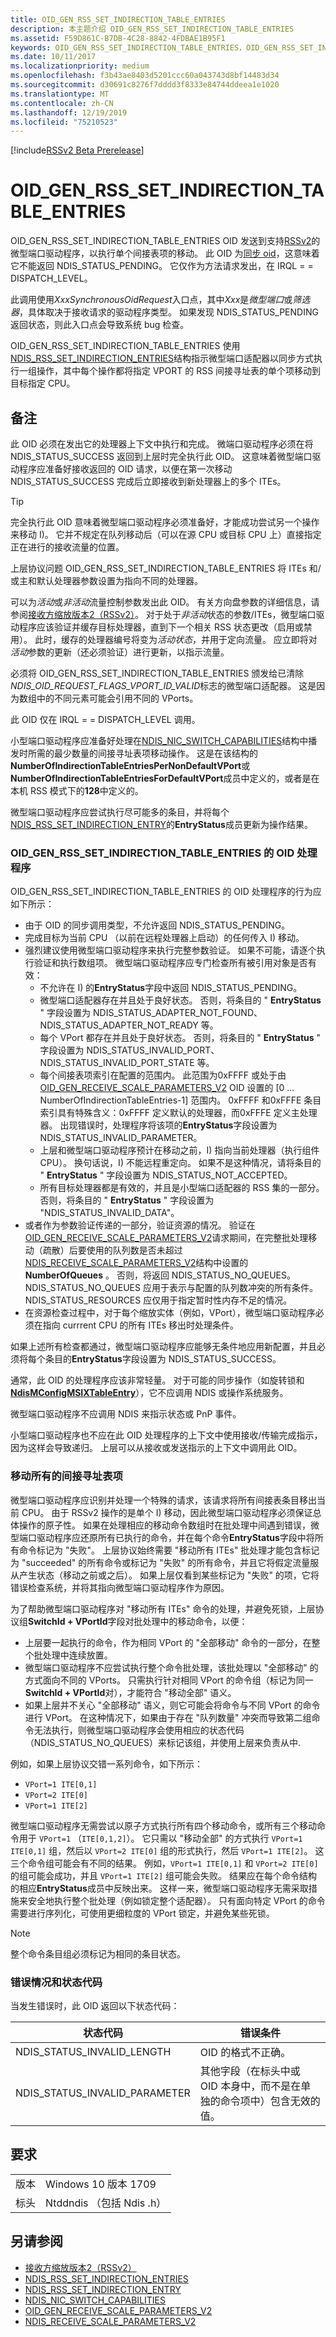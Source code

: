 ```yaml
---
title: OID_GEN_RSS_SET_INDIRECTION_TABLE_ENTRIES
description: 本主题介绍 OID_GEN_RSS_SET_INDIRECTION_TABLE_ENTRIES
ms.assetid: F59D861C-B7DB-4C28-8842-4FDBAE1B95F1
keywords: OID_GEN_RSS_SET_INDIRECTION_TABLE_ENTRIES，OID_GEN_RSS_SET_INDIRECTION_TABLE_ENTRIES RSSv2
ms.date: 10/11/2017
ms.localizationpriority: medium
ms.openlocfilehash: f3b43ae8403d5201ccc60a043743d8bf14483d34
ms.sourcegitcommit: d30691c8276f7dddd3f8333e84744ddeea1e1020
ms.translationtype: MT
ms.contentlocale: zh-CN
ms.lasthandoff: 12/19/2019
ms.locfileid: "75210523"
---
```

[!include[RSSv2 Beta Prerelease](../includes/rssv2-beta-prerelease.md)]

# <a name="oid_gen_rss_set_indirection_table_entries"></a>OID_GEN_RSS_SET_INDIRECTION_TABLE_ENTRIES

OID_GEN_RSS_SET_INDIRECTION_TABLE_ENTRIES OID 发送到支持[RSSv2](receive-side-scaling-version-2-rssv2-.md)的微型端口驱动程序，以执行单个间接表项的移动。 此 OID 为[同步 oid](synchronous-oid-request-interface-in-ndis-6-80.md)，这意味着它不能返回 NDIS_STATUS_PENDING。 它仅作为方法请求发出，在 IRQL = = DISPATCH_LEVEL。 

此调用使用*XxxSynchronousOidRequest*入口点，其中*Xxx*是*微型端口*或*筛选器*，具体取决于接收请求的驱动程序类型。 如果发现 NDIS_STATUS_PENDING 返回状态，则此入口点会导致系统 bug 检查。

OID_GEN_RSS_SET_INDIRECTION_TABLE_ENTRIES 使用[NDIS_RSS_SET_INDIRECTION_ENTRIES](https://docs.microsoft.com/windows-hardware/drivers/ddi/ntddndis/ns-ntddndis-_ndis_rss_set_indirection_entries)结构指示微型端口适配器以同步方式执行一组操作，其中每个操作都将指定 VPORT 的 RSS 间接寻址表的单个项移动到目标指定 CPU。

## <a name="remarks"></a>备注

此 OID 必须在发出它的处理器上下文中执行和完成。 微端口驱动程序必须在将 NDIS_STATUS_SUCCESS 返回到上层时完全执行此 OID。 这意味着微型端口驱动程序应准备好接收返回的 OID 请求，以便在第一次移动 NDIS_STATUS_SUCCESS 完成后立即接收到新处理器上的多个 ITEs。 

> [!TIP]
> 完全执行此 OID 意味着微型端口驱动程序必须准备好，才能成功尝试另一个操作来移动 I)。 它并不规定在队列移动后（可以在源 CPU 或目标 CPU 上）直接指定正在进行的接收流量的位置。

上层协议问题 OID_GEN_RSS_SET_INDIRECTION_TABLE_ENTRIES 将 ITEs 和/或主和默认处理器参数设置为指向不同的处理器。 

可以为*活动*或*非活动*流量控制参数发出此 OID。 有关方向盘参数的详细信息，请参阅[接收方缩放版本2（RSSv2）](receive-side-scaling-version-2-rssv2-.md)。 对于处于*非活动*状态的参数/ITEs，微型端口驱动程序应该验证并缓存目标处理器，直到下一个相关 RSS 状态更改（启用或禁用）。 此时，缓存的处理器编号将变为*活动状态*，并用于定向流量。 应立即将对*活动*参数的更新（还必须验证）进行更新，以指示流量。

必须将 OID_GEN_RSS_SET_INDIRECTION_TABLE_ENTRIES 颁发给已清除*NDIS_OID_REQUEST_FLAGS_VPORT_ID_VALID*标志的微型端口适配器。 这是因为数组中的不同元素可能会引用不同的 VPorts。

此 OID 仅在 IRQL = = DISPATCH_LEVEL 调用。

小型端口驱动程序应准备好处理在[NDIS_NIC_SWITCH_CAPABILITIES](https://docs.microsoft.com/windows-hardware/drivers/ddi/ntddndis/ns-ntddndis-_ndis_nic_switch_capabilities)结构中播发时所需的最少数量的间接寻址表项移动操作。 这是在该结构的**NumberOfIndirectionTableEntriesPerNonDefaultVPort**或**NumberOfIndirectionTableEntriesForDefaultVPort**成员中定义的，或者是在本机 RSS 模式下的**128**中定义的。

微型端口驱动程序应尝试执行尽可能多的条目，并将每个[NDIS_RSS_SET_INDIRECTION_ENTRY](https://docs.microsoft.com/windows-hardware/drivers/ddi/ntddndis/ns-ntddndis-_ndis_rss_set_indirection_entry)的**EntryStatus**成员更新为操作结果。

### <a name="oid-handler-for-oid_gen_rss_set_indirection_table_entries"></a>OID_GEN_RSS_SET_INDIRECTION_TABLE_ENTRIES 的 OID 处理程序

OID_GEN_RSS_SET_INDIRECTION_TABLE_ENTRIES 的 OID 处理程序的行为应如下所示：

- 由于 OID 的同步调用类型，不允许返回 NDIS_STATUS_PENDING。
- 完成目标为当前 CPU （以前在远程处理器上启动）的任何传入 I) 移动。 
- 强烈建议使用微型端口驱动程序来执行完整参数验证。 如果不可能，请逐个执行验证和执行数组项。 微型端口驱动程序应专门检查所有被引用对象是否有效：
    - 不允许在 I) 的**EntryStatus**字段中返回 NDIS_STATUS_PENDING。
    - 微型端口适配器存在并且处于良好状态。 否则，将条目的 " **EntryStatus** " 字段设置为 NDIS_STATUS_ADAPTER_NOT_FOUND、NDIS_STATUS_ADAPTER_NOT_READY 等。
    - 每个 VPort 都存在并且处于良好状态。 否则，将条目的 " **EntryStatus** " 字段设置为 NDIS_STATUS_INVALID_PORT、NDIS_STATUS_INVALID_PORT_STATE 等。
    - 每个间接表项索引在配置的范围内。 此范围为0xFFFF 或处于由[OID_GEN_RECEIVE_SCALE_PARAMETERS_V2](oid-gen-receive-scale-parameters-v2.md) OID 设置的 [0 ... NumberOfIndirectionTableEntries-1] 范围内。 0xFFFF 和0xFFFE 条目索引具有特殊含义：0xFFFF 定义默认的处理器，而0xFFFE 定义主处理器。 出现错误时，处理程序将该项的**EntryStatus**字段设置为 NDIS_STATUS_INVALID_PARAMETER。
    - 上层和微型端口驱动程序预计在移动之前，I) 指向当前处理器（执行组件 CPU）。 换句话说，I) 不能远程重定向。 如果不是这种情况，请将条目的 " **EntryStatus** " 字段设置为 NDIS_STATUS_NOT_ACCEPTED。
    - 所有目标处理器都是有效的，并且是小型端口适配器的 RSS 集的一部分。 否则，将条目的 " **EntryStatus** " 字段设置为 "NDIS_STATUS_INVALID_DATA"。
- 或者作为参数验证传递的一部分，验证资源的情况。 验证在[OID_GEN_RECEIVE_SCALE_PARAMETERS_V2](oid-gen-receive-scale-parameters-v2.md)请求期间，在完整批处理移动（疏散）后要使用的队列数是否未超过[NDIS_RECEIVE_SCALE_PARAMETERS_V2](https://docs.microsoft.com/windows-hardware/drivers/ddi/ntddndis/ns-ntddndis-_ndis_receive_scale_parameters_v2)结构中设置的**NumberOfQueues** 。 否则，将返回 NDIS_STATUS_NO_QUEUES。 NDIS_STATUS_NO_QUEUES 应用于表示与配置的队列数冲突的所有条件。 NDIS_STATUS_RESOURCES 应仅用于指定暂时性内存不足的情况。
- 在资源检查过程中，对于每个缩放实体（例如，VPort），微型端口驱动程序必须在指向 currrent CPU 的所有 ITEs 移出时处理条件。

如果上述所有检查都通过，微型端口驱动程序应能够无条件地应用新配置，并且必须将每个条目的**EntryStatus**字段设置为 NDIS_STATUS_SUCCESS。

通常，此 OID 的处理程序应该非常轻量。 对于可能的同步操作（如旋转锁和[**NdisMConfigMSIXTableEntry**](https://docs.microsoft.com/windows-hardware/drivers/ddi/ndis/nf-ndis-ndismconfigmsixtableentry)），它不应调用 NDIS 或操作系统服务。

微型端口驱动程序不应调用 NDIS 来指示状态或 PnP 事件。

小型端口驱动程序也不应在此 OID 处理程序的上下文中使用接收/传输完成指示，因为这样会导致递归。 上层可以从接收或发送指示的上下文中调用此 OID。

### <a name="moving-all-indirection-table-entries"></a>移动所有的间接寻址表项

微型端口驱动程序应识别并处理一个特殊的请求，该请求将所有间接表条目移出当前 CPU。 由于 RSSv2 操作的是单个 I) 移动，因此微型端口驱动程序必须保证总体操作的原子性。 如果在处理相应的移动命令数组时在批处理中间遇到错误，微型端口驱动程序应还原所有已执行的命令，并在每个命令**EntryStatus**字段中将所有命令标记为 "失败"。 上层协议始终需要 "移动所有 ITEs" 批处理才能包含标记为 "succeeded" 的所有命令或标记为 "失败" 的所有命令，并且它将假定流量服从产生状态（移动之前或之后）。 如果上层仅看到某些标记为 "失败" 的项，它将错误检查系统，并将其指向微型端口驱动程序作为原因。

为了帮助微型端口驱动程序对 "移动所有 ITEs" 命令的处理，并避免死锁，上层协议组**SwitchId + VPortId**字段对批处理中的移动命令，以便：

- 上层要一起执行的命令，作为相同 VPort 的 "全部移动" 命令的一部分，在整个批处理中连续放置。
- 微型端口驱动程序不应尝试执行整个命令批处理，该批处理以 "全部移动" 的方式面向不同的 VPorts。 只需执行针对相同 VPort 的命令组（标记为同一**SwitchId + VPortId**对），才能符合 "移动全部" 语义。
- 如果上层并不关心 "全部移动" 语义，则它可能会将命令与不同 VPort 的命令进行 VPort。 在这种情况下，如果由于存在 "队列数量" 冲突而导致第二组命令无法执行，则微型端口驱动程序会使用相应的状态代码（NDIS_STATUS_NO_QUEUES）来标记该组，并使用上层来负责从中.

例如，如果上层协议交错一系列命令，如下所示：

- `VPort=1 ITE[0,1]`
- `VPort=2 ITE[0]`
- `VPort=1 ITE[2]`

微型端口驱动程序无需尝试以原子方式执行所有四个移动命令，或所有三个移动命令用于 `VPort=1` （`ITE[0,1,2]`）。 它只需以 "移动全部" 的方式执行 `VPort=1 ITE[0,1]` 组，然后以 `VPort=2 ITE[0]` 组的形式执行，然后 `VPort=1 ITE[2]`。 这三个命令组可能会有不同的结果。 例如，`VPort=1 ITE[0,1]` 和 `VPort=2 ITE[0]` 的组可能会成功，并且 `VPort=1 ITE[2]` 组可能会失败。 结果应在每个命令结构的相应**EntryStatus**成员中反映出来。 这样一来，微型端口驱动程序无需采取措施来安全地执行整个批处理（例如锁定整个适配器）。 只有面向特定 VPort 的命令需要进行序列化，可使用更细粒度的 VPort 锁定，并避免某些死锁。

> [!NOTE]
> 整个命令条目组必须标记为相同的条目状态。

### <a name="error-conditions-and-status-codes"></a>错误情况和状态代码

当发生错误时，此 OID 返回以下状态代码：

| 状态代码 | 错误条件 |
| --- | --- |
| NDIS_STATUS_INVALID_LENGTH | OID 的格式不正确。 |
| NDIS_STATUS_INVALID_PARAMETER | 其他字段（在标头中或 OID 本身中，而不是在单独的命令项中）包含无效的值。 |

## <a name="requirements"></a>要求

| | |
| --- | --- |
| 版本 | Windows 10 版本 1709 |
| 标头 | Ntddndis （包括 Ndis .h） |

## <a name="see-also"></a>另请参阅

- [接收方缩放版本2（RSSv2）](receive-side-scaling-version-2-rssv2-.md)
- [NDIS_RSS_SET_INDIRECTION_ENTRIES](https://docs.microsoft.com/windows-hardware/drivers/ddi/ntddndis/ns-ntddndis-_ndis_rss_set_indirection_entries)
- [NDIS_RSS_SET_INDIRECTION_ENTRY](https://docs.microsoft.com/windows-hardware/drivers/ddi/ntddndis/ns-ntddndis-_ndis_rss_set_indirection_entry)
- [NDIS_NIC_SWITCH_CAPABILITIES](https://docs.microsoft.com/windows-hardware/drivers/ddi/ntddndis/ns-ntddndis-_ndis_nic_switch_capabilities)
- [OID_GEN_RECEIVE_SCALE_PARAMETERS_V2](oid-gen-receive-scale-parameters-v2.md)
- [NDIS_RECEIVE_SCALE_PARAMETERS_V2](https://docs.microsoft.com/windows-hardware/drivers/ddi/ntddndis/ns-ntddndis-_ndis_receive_scale_parameters_v2)

